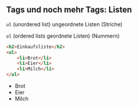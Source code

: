 ## Tags und noch mehr Tags:  Listen

`ul` (unordered list) ungeordnete Listen (Striche)

`ol` (ordered lists geordnete Listen) (Nummern)

```html
<h2>Einkaufsliste</h2>
<ul>
    <li>Brot</li>
    <li>Eier</li>
    <li>Milch</li>
</ul>
```

- Brot
- Eier
- Milch
